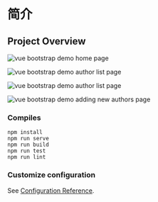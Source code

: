 # 简介

## Project Overview

![vue bootstrap demo home page](https://i.ibb.co/SXhmH3q/Authors-Home.png?raw=true)

![vue bootstrap demo author list page](https://i.ibb.co/19ZvxV6/Author-List-1.png?raw=true)

![vue bootstrap demo author list page](https://i.ibb.co/nBB45CT/Author-List-2.png?raw=true)

![vue bootstrap demo adding new authors page](https://i.ibb.co/yRFrWWg/Adding-New-Authors.png?raw=true)

### Compiles 
```
npm install
npm run serve
npm run build
npm run test
npm run lint
```

### Customize configuration
See [Configuration Reference](https://cli.vuejs.org/config/).
